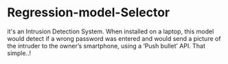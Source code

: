 # Regression-model-Selector

it's an Intrusion Detection System. When installed on a laptop, this model would detect if a wrong password was entered and would send a picture of the intruder to the owner’s smartphone, using a ‘Push bullet’ API. That simple..!
